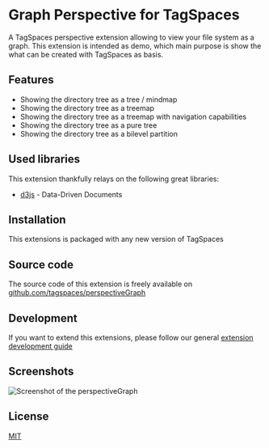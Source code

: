 # Graph Perspective for TagSpaces

A TagSpaces perspective extension allowing to view your file system as a graph. This extension is intended as demo, which main purpose is show the what can be created with TagSpaces as basis.

## Features

* Showing the directory tree as a tree / mindmap
* Showing the directory tree as a treemap
* Showing the directory tree as a treemap with navigation capabilities
* Showing the directory tree as a pure tree
* Showing the directory tree as a bilevel partition

## Used libraries
This extension thankfully relays on the following great libraries:

* [d3js](https://d3js.org/) - Data-Driven Documents

## Installation

This extensions is packaged with any new version of TagSpaces

## Source code

The source code of this extension is freely available on [github.com/tagspaces/perspectiveGraph](https://github.com/tagspaces/perspectiveGraph/)

## Development

If you want to extend this extensions, please follow our general [extension development guide](http://tagspaces.org/documentation/extension-development-guide)

## Screenshots

![Screenshot of the perspectiveGraph](http://tagspaces.org/extensions/perspectiveGraph/perspectiveGraph-screenshot.png)

## License

[MIT](https://github.com/tagspaces/perspectiveGraph/blob/master/LICENSE.txt)
